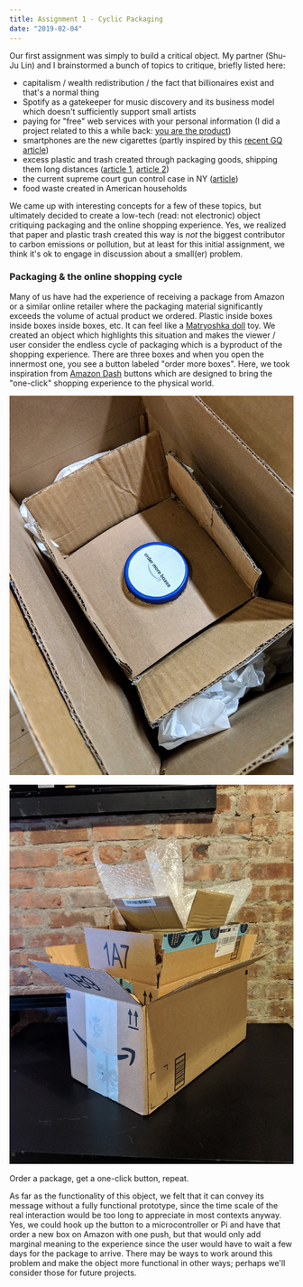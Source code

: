 ```yaml
---
title: Assignment 1 - Cyclic Packaging
date: "2019-02-04"
---
```


Our first assignment was simply to build a critical object. My partner (Shu-Ju Lin) and I brainstormed a bunch of topics to critique, briefly listed here:

- capitalism / wealth redistribution / the fact that billionaires exist and that's a normal thing
- Spotify as a gatekeeper for music discovery and its business model which doesn't sufficiently support small artists
- paying for "free" web services with your personal information (I did a project related to this a while back: [you are the product](https://adi.pizza/projects/2014/#you-are-the-product))
- smartphones are the new cigarettes (partly inspired by this [recent GQ article](https://www.gq.com/story/cal-newport-digital-minimalism))
- excess plastic and trash created through packaging goods, shipping them long distances ([article 1](https://www.bloomberg.com/opinion/articles/2018-09-17/amazon-amzn-boxes-are-choking-the-rest-of-us), [article 2](https://www.vice.com/en_us/article/xd573w/japans-excessive-packaging-fetish-299))
- the current supreme court gun control case in NY ([article](https://www.nytimes.com/2019/01/22/us/politics/supreme-court-guns-nyc-license.html))
- food waste created in American households

We came up with interesting concepts for a few of these topics, but ultimately decided to create a low-tech (read: not electronic) object critiquing packaging and the online shopping experience. Yes, we realized that paper and plastic trash created this way is _not_ the biggest contributor to carbon emissions or pollution, but at least for this initial assignment, we think it's ok to engage in discussion about a small(er) problem.

### Packaging & the online shopping cycle

Many of us have had the experience of receiving a package from Amazon or a similar online retailer where the packaging material significantly exceeds the volume of actual product we ordered. Plastic inside boxes inside boxes inside boxes, etc. It can feel like a [Matryoshka doll](https://en.wikipedia.org/wiki/Matryoshka_doll) toy. We created an object which highlights this situation and makes the viewer / user consider the endless cycle of packaging which is a byproduct of the shopping experience. There are three boxes and when you open the innermost one, you see a button labeled "order more boxes". Here, we took inspiration from [Amazon Dash](https://en.wikipedia.org/wiki/Amazon_Dash) buttons which are designed to bring the "one-click" shopping experience to the physical world.

![packaging-1](packaging-1.jpg)

![packaging-2](packaging-2.jpg)

Order a package, get a one-click button, repeat.

As far as the functionality of this object, we felt that it can convey its message without a fully functional prototype, since the time scale of the real interaction would be too long to appreciate in most contexts anyway. Yes, we could hook up the button to a microcontroller or Pi and have that order a new box on Amazon with one push, but that would only add marginal meaning to the experience since the user would have to wait a few days for the package to arrive. There may be ways to work around this problem and make the object more functional in other ways; perhaps we'll consider those for future projects.
